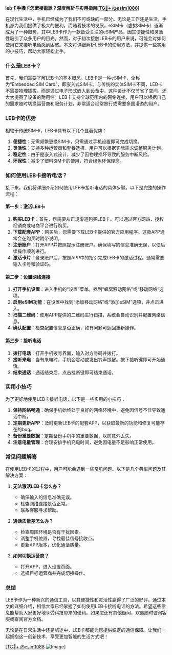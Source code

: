 **leb卡手機卡怎麽接電話？深度解析与实用指南[[TG💪+ @esim1088](https://t.me/s/esim1088)]**

在现代生活中，手机已经成为了我们不可或缺的一部分。无论是工作还是生活，手机都为我们提供了极大的便利。而随着技术的发展，eSIM卡（虚拟SIM卡）逐渐成为了一种趋势，其中LEB卡作为一款备受关注的eSIM产品，因其便捷性和灵活性吸引了众多用户的目光。然而，对于初次接触LEB卡的用户来说，可能会对如何使用它来接听电话感到困惑。本文将详细解析LEB卡的使用方法，并提供一些实用的小技巧，帮助大家轻松上手。

### 什么是LEB卡？

首先，我们需要了解LEB卡的基本概念。LEB卡是一种eSIM卡，全称为“Embedded SIM Card”，即嵌入式SIM卡。与传统的实体SIM卡不同，LEB卡不需要物理插拔，而是通过电子形式嵌入到设备中。这种设计不仅节省了空间，还大大提高了设备的耐用性。LEB卡支持全球范围内的网络连接，用户可以根据自己的需求随时切换运营商和服务计划，非常适合经常旅行或需要多国漫游的用户。

### LEB卡的优势

相较于传统SIM卡，LEB卡具有以下几个显著优势：

1. **便捷性**：无需频繁更换SIM卡，只需通过手机设置即可完成切换。
2. **灵活性**：支持多种运营商和套餐选择，用户可以根据实际需求调整服务计划。
3. **稳定性**：由于是嵌入式设计，减少了因物理损坏导致的服务中断风险。
4. **环保性**：减少了塑料SIM卡的使用，符合绿色环保理念。

### 如何使用LEB卡接听电话？

接下来，我们将详细介绍如何使用LEB卡接听电话的具体步骤。以下是完整的操作流程：

#### 第一步：激活LEB卡

1. **购买LEB卡**：首先，您需要从正规渠道购买LEB卡。可以通过官方网站、授权经销商或电商平台进行购买。
2. **下载配套APP**：购买后，您需要下载LEB卡提供的官方应用程序。这款APP通常会在购买时附带说明。
3. **注册账户**：打开APP并按照提示注册账户。确保填写的信息准确无误，以便后续操作顺利进行。
4. **激活卡片**：登录账户后，按照APP中的指引完成LEB卡的激活过程。通常需要输入卡号和验证码。

#### 第二步：设置网络连接

1. **打开手机设置**：进入手机的“设置”菜单，找到“蜂窝移动网络”或“移动网络”选项。
2. **启用eSIM功能**：在设置中找到“添加移动网络”或“添加eSIM”选项，并点击进入。
3. **扫描二维码**：使用APP提供的二维码进行扫描，系统会自动识别并配置网络信息。
4. **确认配置**：检查配置信息是否正确，如有问题可返回重新操作。

#### 第三步：接听电话

1. **拨打电话**：打开手机拨号界面，输入对方号码并拨打。
2. **接听来电**：当有来电时，手机会震动或发出铃声提醒。按下接听键即可开始通话。
3. **结束通话**：通话结束后，点击挂断键即可结束通话。

### 实用小技巧

为了更好地使用LEB卡接听电话，以下是一些实用的小技巧：

1. **保持网络畅通**：确保手机始终处于良好的网络环境中，避免因信号不佳导致通话中断。
2. **定期更新APP**：及时更新LEB卡的配套APP，以获取最新的功能和修复可能存在的bug。
3. **备份重要数据**：定期备份手机中的重要数据，以防意外丢失。
4. **注意电量管理**：合理安排手机充电时间，避免因电量不足影响正常使用。

### 常见问题解答

在使用LEB卡的过程中，用户可能会遇到一些常见问题。以下是几个典型问题及其解决方案：

1. **无法激活LEB卡怎么办？**
   - 确保输入的信息准确无误。
   - 检查网络连接是否正常。
   - 联系客服寻求帮助。

2. **通话质量差怎么办？**
   - 检查周围环境是否有干扰因素。
   - 调整手机位置，寻找最佳信号接收点。
   - 更新APP版本，优化通话质量。

3. **如何切换运营商？**
   - 打开APP，进入设置页面。
   - 选择目标运营商并完成切换操作。

### 总结

LEB卡作为一种新兴的通信工具，以其便捷性和灵活性赢得了广泛的好评。通过本文的详细介绍，相信大家已经掌握了如何使用LEB卡接听电话的方法。希望这些信息能帮助大家更好地享受科技带来的便利。如果您还有其他疑问，欢迎随时咨询客服或查阅官方文档。

无论是在日常生活中还是旅途中，LEB卡都能为您提供稳定的通信保障。让我们一起拥抱这一创新技术，享受更加智能的生活方式吧！

[[TG💪+ @esim1088](https://t.me/s/esim1088) ![Image](https://i.postimg.cc/4NQfJmqS/Snipaste-2025-05-13-00-14-12.png)]
